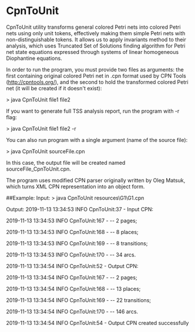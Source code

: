 # CpnToUnit

CpnToUnit utility transforms general colored Petri nets into colored Petri nets using only unit tokens,
effectively making them simple Petri nets with non-distinguishable tokens. It allows us to apply invariants method to their analysis, which uses Truncated Set of Solutions finding algorithm for Petri net state equations expressed through systems of linear homogeneous Diophantine equations.

In order to run the program, you must provide two files as arguments: the first containing original colored Petri net
in .cpn format used by CPN Tools (http://cpntools.org/), and the second to hold the transformed colored Petri net (it will be created if it doesn't exist):

\> java CpnToUnit file1 file2 


If you want to generate full TSS analysis report, run the program with -r flag:

\> java CpnToUnit file1 file2 -r 


You can also run program with a single argument (name of the source file):

\> java CpnToUnit sourceFile.cpn

In this case, the output file will be created named sourceFile_CpnToUnit.cpn.

The program uses modified CPN parser originally written by Oleg Matsuk, which turns XML CPN representation into an object form.

##Example:
Input:
\> java CpnToUnit resources\G1\G1.cpn

Output:
2019-11-13 13:34:53 INFO  CpnToUnit:37 - Input CPN:
 
2019-11-13 13:34:53 INFO  CpnToUnit:167 - -- 2 pages;

2019-11-13 13:34:53 INFO  CpnToUnit:168 - -- 8 places;

2019-11-13 13:34:53 INFO  CpnToUnit:169 - -- 8 transitions;

2019-11-13 13:34:53 INFO  CpnToUnit:170 - -- 34 arcs.


2019-11-13 13:34:54 INFO  CpnToUnit:52 - Output CPN:
 
2019-11-13 13:34:54 INFO  CpnToUnit:167 - -- 2 pages;

2019-11-13 13:34:54 INFO  CpnToUnit:168 - -- 13 places;

2019-11-13 13:34:54 INFO  CpnToUnit:169 - -- 22 transitions;

2019-11-13 13:34:54 INFO  CpnToUnit:170 - -- 146 arcs.


2019-11-13 13:34:54 INFO  CpnToUnit:54 - Output CPN created successfully